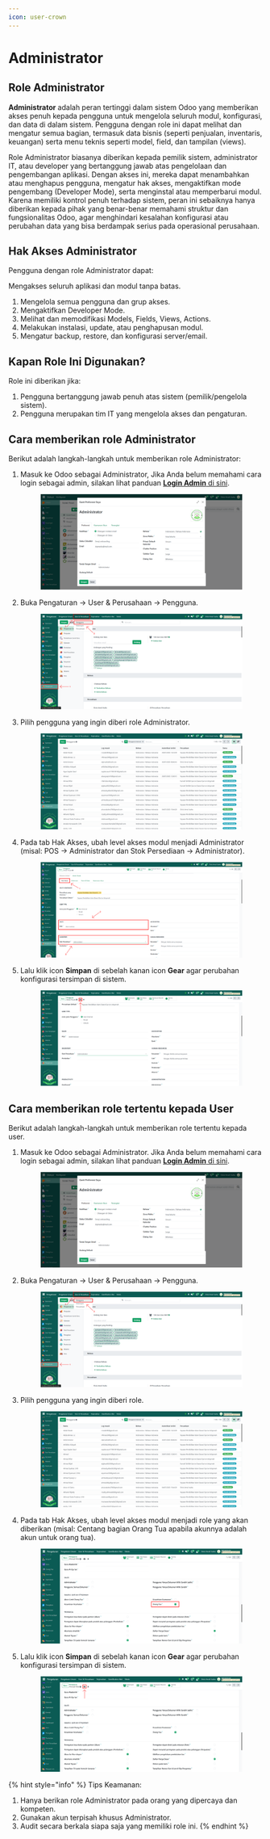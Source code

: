 ```yaml
---
icon: user-crown
---
```


# Administrator

## Role Administrator

**Administrator** adalah peran tertinggi dalam sistem Odoo yang memberikan akses penuh kepada pengguna untuk mengelola seluruh modul, konfigurasi, dan data di dalam sistem. Pengguna dengan role ini dapat melihat dan mengatur semua bagian, termasuk data bisnis (seperti penjualan, inventaris, keuangan) serta menu teknis seperti model, field, dan tampilan (views).&#x20;

Role Administrator biasanya diberikan kepada pemilik sistem, administrator IT, atau developer yang bertanggung jawab atas pengelolaan dan pengembangan aplikasi. Dengan akses ini, mereka dapat menambahkan atau menghapus pengguna, mengatur hak akses, mengaktifkan mode pengembang (Developer Mode), serta menginstal atau memperbarui modul. Karena memiliki kontrol penuh terhadap sistem, peran ini sebaiknya hanya diberikan kepada pihak yang benar-benar memahami struktur dan fungsionalitas Odoo, agar menghindari kesalahan konfigurasi atau perubahan data yang bisa berdampak serius pada operasional perusahaan.

## Hak Akses Administrator

Pengguna dengan role Administrator dapat:

Mengakses seluruh aplikasi dan modul tanpa batas.

1. Mengelola semua pengguna dan grup akses.
2. Mengaktifkan Developer Mode.
3. Melihat dan memodifikasi Models, Fields, Views, Actions.
4. Melakukan instalasi, update, atau penghapusan modul.
5. Mengatur backup, restore, dan konfigurasi server/email.

## Kapan Role Ini Digunakan?

Role ini diberikan jika:

1. Pengguna bertanggung jawab penuh atas sistem (pemilik/pengelola sistem).
2. Pengguna merupakan tim IT yang mengelola akses dan pengaturan.

## Cara memberikan role Administrator

Berikut adalah langkah-langkah untuk memberikan role Administrator:

1.  Masuk ke Odoo sebagai Administrator, Jika Anda belum memahami cara login sebagai admin, silakan lihat panduan [**Login Admin** di sini](../../panduan-login/login-admin.md).

    <figure><img src="../../.gitbook/assets/administrator.png" alt=""><figcaption></figcaption></figure>


2.  Buka Pengaturan → User & Perusahaan → Pengguna.

    <figure><img src="../../.gitbook/assets/images-81.png" alt=""><figcaption></figcaption></figure>


3.  Pilih pengguna yang ingin diberi role Administrator.

    <figure><img src="../../.gitbook/assets/images-82.png" alt=""><figcaption></figcaption></figure>


4.  Pada tab Hak Akses, ubah level akses modul menjadi Administrator (misal: POS → Administrator dan Stok Persediaan → Administrator).

    <figure><img src="../../.gitbook/assets/images-83.png" alt=""><figcaption></figcaption></figure>


5.  Lalu klik icon **Simpan** di sebelah kanan icon **Gear** agar perubahan konfigurasi tersimpan di sistem.

    <figure><img src="../../.gitbook/assets/images-84.png" alt=""><figcaption></figcaption></figure>



## Cara memberikan role tertentu kepada User

Berikut adalah langkah-langkah untuk memberikan role tertentu kepada user.

1.  Masuk ke Odoo sebagai Administrator. Jika Anda belum memahami cara login sebagai admin, silakan lihat panduan [**Login Admin** di sini](../../panduan-login/login-admin.md).

    <figure><img src="../../.gitbook/assets/administrator.png" alt=""><figcaption></figcaption></figure>


2.  Buka Pengaturan → User & Perusahaan → Pengguna.

    <figure><img src="../../.gitbook/assets/images-81.png" alt=""><figcaption></figcaption></figure>


3.  Pilih pengguna yang ingin diberi role.

    <figure><img src="../../.gitbook/assets/images-82.png" alt=""><figcaption></figcaption></figure>


4.  Pada tab Hak Akses, ubah level akses modul menjadi role yang akan diberikan (misal: Centang bagian Orang Tua apabila akunnya adalah akun untuk orang tua).

    <figure><img src="../../.gitbook/assets/images-85.png" alt=""><figcaption></figcaption></figure>


5.  Lalu klik icon **Simpan** di sebelah kanan icon **Gear** agar perubahan konfigurasi tersimpan di sistem.

    <figure><img src="../../.gitbook/assets/images-86.png" alt=""><figcaption></figcaption></figure>



{% hint style="info" %}
Tips Keamanan:

1. Hanya berikan role Administrator pada orang yang dipercaya dan kompeten.
2. Gunakan akun terpisah khusus Administrator.
3. Audit secara berkala siapa saja yang memiliki role ini.
{% endhint %}
